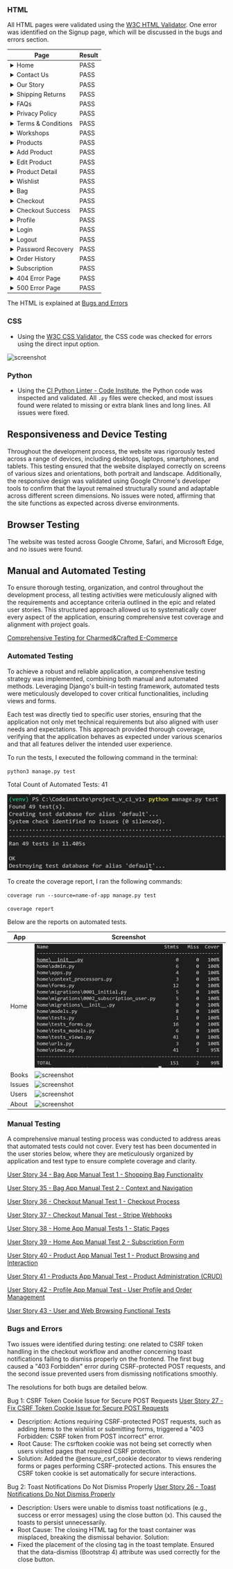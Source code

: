 ### HTML

All HTML pages were validated using the [W3C HTML Validator](https://validator.w3.org/). One error was identified on the Signup page, which will be discussed in the bugs and errors section.

| Page                                                                                                               | Result |
|-------------------------------------------------------------------------------------------------------------------|--------|
| <details><summary>Home</summary><img src="documentation/readme_images/testing/html-check-home.jpg"></details>        | PASS   |
| <details><summary>Contact Us</summary><img src="documentation/readme_images/testing/html-check-contact-us.jpg"></details> | PASS   |
| <details><summary>Our Story</summary><img src="documentation/readme_images/testing/html-check-our-story.jpg"></details> | PASS   |
| <details><summary>Shipping Returns</summary><img src="documentation/readme_images/testing/html-check-shipping-returns.jpg"></details> | PASS   |
| <details><summary>FAQs</summary><img src="documentation/readme_images/testing/html-check-faqs.jpg"></details>         | PASS   |
| <details><summary>Privacy Policy</summary><img src="documentation/readme_images/testing/html-check-privacy-policy.jpg"></details> | PASS   |
| <details><summary>Terms & Conditions</summary><img src="documentation/readme_images/testing/html-check-terms-conditions.jpg"></details> | PASS   |
| <details><summary>Workshops</summary><img src="documentation/readme_images/testing/html-check-workshops.jpg"></details> | PASS   |
| <details><summary>Products</summary><img src="documentation/readme_images/testing/html-check-products.jpg"></details> | PASS   |
| <details><summary>Add Product</summary><img src="documentation/readme_images/testing/html-check-add-product.jpg"></details> | PASS   |
| <details><summary>Edit Product</summary><img src="documentation/readme_images/testing/html-check-edit-product.jpg"></details> | PASS   |
| <details><summary>Product Detail</summary><img src="documentation/readme_images/testing/html-check-product-detail.jpg"></details> | PASS   |
| <details><summary>Wishlist</summary><img src="documentation/readme_images/testing/html-check-wishlist.jpg"></details> | PASS   |
| <details><summary>Bag</summary><img src="documentation/readme_images/testing/html-check-bag.jpg"></details>         | PASS   |
| <details><summary>Checkout</summary><img src="documentation/readme_images/testing/html-check-checkout.jpg"></details> | PASS   |
| <details><summary>Checkout Success</summary><img src="documentation/readme_images/testing/html-check-checkout-success.jpg"></details> | PASS   |
| <details><summary>Profile</summary><img src="documentation/readme_images/testing/html-check-profile.jpg"></details> | PASS   |
| <details><summary>Login</summary><img src="documentation/readme_images/testing/html-check-login.jpg"></details>     | PASS   |
| <details><summary>Logout</summary><img src="documentation/readme_images/testing/html-check-logout.jpg"></details>   | PASS   |
| <details><summary>Password Recovery</summary><img src="documentation/readme_images/testing/html-check-password-recovery.jpg"></details> | PASS   |
| <details><summary>Order History</summary><img src="documentation/readme_images/testing/html-check-order-history.jpg"></details> | PASS   |
| <details><summary>Subscription</summary><img src="documentation/readme_images/testing/html-check-subscription.jpg"></details> | PASS   |
| <details><summary>404 Error Page</summary><img src="documentation/readme_images/testing/html-check-404.jpg"></details> | PASS   |
| <details><summary>500 Error Page</summary><img src="documentation/readme_images/testing/html-check-500.jpg"></details> | PASS   |



The HTML is explained at [Bugs and Errors](#bugs-and-errors)

### CSS

- Using the [W3C CSS Validator](https://jigsaw.w3.org/css-validator/), the CSS code was checked for errors using the direct input option.

![screenshot](documentation/readme_images/testing/css-validation.jpg)  

### Python

- Using the [CI Python Linter - Code Institute](https://pep8ci.herokuapp.com/), the Python code was inspected and validated. All `.py` files were checked, and most issues found were related to missing or extra blank lines and long lines. All issues were fixed.

## Responsiveness and Device Testing

Throughout the development process, the website was rigorously tested across a range of devices, including desktops, laptops, smartphones, and tablets. This testing ensured that the website displayed correctly on screens of various sizes and orientations, both portrait and landscape. Additionally, the responsive design was validated using Google Chrome's developer tools to confirm that the layout remained structurally sound and adaptable across different screen dimensions. No issues were noted, affirming that the site functions as expected across diverse environments.

## Browser Testing

The website was tested across Google Chrome, Safari, and Microsoft Edge, and no issues were found.

## Manual and Automated Testing

To ensure thorough testing, organization, and control throughout the development process, all testing activities were meticulously aligned with the requirements and acceptance criteria outlined in the epic and related user stories. This structured approach allowed us to systematically cover every aspect of the application, ensuring comprehensive test coverage and alignment with project goals.

[Comprehensive Testing for Charmed&Crafted E-Commerce](https://github.com/Volneirj/project_v_ci_v1/issues/44)

### Automated Testing

To achieve a robust and reliable application, a comprehensive testing strategy was implemented, combining both manual and automated methods. Leveraging Django's built-in testing framework, automated tests were meticulously developed to cover critical functionalities, including views and forms.

Each test was directly tied to specific user stories, ensuring that the application not only met technical requirements but also aligned with user needs and expectations. This approach provided thorough coverage, verifying that the application behaves as expected under various scenarios and that all features deliver the intended user experience.

To run the tests, I executed the following command in the terminal:

`python3 manage.py test`

Total Count of Automated Tests: 41

![screenshot](documentation/readme_images/testing/screen-terminal.jpg)  

To create the coverage report, I ran the following commands:

`coverage run --source=name-of-app manage.py test`

`coverage report`

Below are the reports on automated tests.

| App    | Screenshot                                                                 | 
| ------ | -------------------------------------------------------------------------- | 
| Home   | ![screenshot](documentation/readme_images/testing/report-home.jpg)           |
| Books  | ![screenshot](documentation/readme_images/testing/report-books.jpg)          |
| Issues | ![screenshot](documentation/readme_images/testing/report-issues.jpg)         |
| Users  | ![screenshot](documentation/readme_images/testing/report-users.jpg)          |
| About  | ![screenshot](documentation/readme_images/testing/report-about.jpg)          |

### Manual Testing

A comprehensive manual testing process was conducted to address areas that automated tests could not cover. Every test has been documented in the user stories below, where they are meticulously organized by application and test type to ensure complete coverage and clarity.

[User Story 34 - Bag App Manual Test 1 - Shopping Bag Functionality](https://github.com/Volneirj/project_v_ci_v1/issues/34)

[User Story 35 - Bag App Manual Test 2 - Context and Navigation](https://github.com/Volneirj/project_v_ci_v1/issues/35)

[User Story 36 - Checkout Manual Test 1 - Checkout Process](https://github.com/Volneirj/project_v_ci_v1/issues/36)

[User Story 37 - Checkout Manual Test - Stripe Webhooks](https://github.com/Volneirj/project_v_ci_v1/issues/37)

[User Story 38 - Home App Manual Tests 1 - Static Pages](https://github.com/Volneirj/project_v_ci_v1/issues/38)

[User Story 39 - Home App Manual Test 2 - Subscription Form](https://github.com/Volneirj/project_v_ci_v1/issues/39)

[User Story 40 - Product App Manual Test 1 - Product Browsing and Interaction](https://github.com/Volneirj/project_v_ci_v1/issues/40)

[User Story 41 - Products App Manual Test - Product Administration (CRUD)](https://github.com/Volneirj/project_v_ci_v1/issues/41)

[User Story 42 - Profile App Manual Test - User Profile and Order Management](https://github.com/Volneirj/project_v_ci_v1/issues/42)

[User Story 43 - User and Web Browsing Functional Tests](https://github.com/Volneirj/project_v_ci_v1/issues/43)  

### Bugs and Errors

Two issues were identified during testing: one related to CSRF token handling in the checkout workflow and another concerning toast notifications failing to dismiss properly on the frontend. The first bug caused a "403 Forbidden" error during CSRF-protected POST requests, and the second issue prevented users from dismissing notifications smoothly.

The resolutions for both bugs are detailed below.



Bug 1: CSRF Token Cookie Issue for Secure POST Requests
[User Story 27 - Fix CSRF Token Cookie Issue for Secure POST Requests](https://github.com/Volneirj/project_v_ci_v1/issues/27)

- Description: Actions requiring CSRF-protected POST requests, such as adding items to the wishlist or submitting forms, triggered a "403 Forbidden: CSRF token from POST incorrect" error.
- Root Cause: The csrftoken cookie was not being set correctly when users visited pages that required CSRF protection.
- Solution:
Added the @ensure_csrf_cookie decorator to views rendering forms or pages performing CSRF-protected actions.
This ensures the CSRF token cookie is set automatically for secure interactions.

Bug 2: Toast Notifications Do Not Dismiss Properly
[User Story 26 - Toast Notifications Do Not Dismiss Properly](https://github.com/Volneirj/project_v_ci_v1/issues/26)
- Description: Users were unable to dismiss toast notifications (e.g., success or error messages) using the close button (x). This caused the toasts to persist unnecessarily.
- Root Cause: The closing HTML tag for the toast container was misplaced, breaking the dismissal behavior.
Solution:
- Fixed the placement of the closing </div> tag in the toast template.
Ensured that the data-dismiss (Bootstrap 4) attribute was used correctly for the close button.